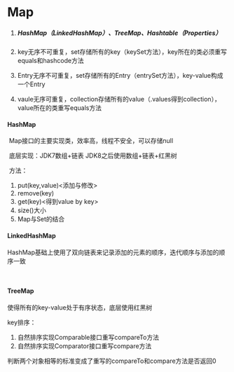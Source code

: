 # Map

1. ##### HashMap（LinkedHashMap）、TreeMap、Hashtable（Properties）

2. key无序不可重复，set存储所有的key（keySet方法），key所在的类必须重写equals和hashcode方法

3. Entry无序不可重复，set存储所有的Entry（entrySet方法），key-value构成一个Entry

4. vaule无序可重复，collection存储所有的value（.values得到collection），value所在的类重写equals方法



#### HashMap

​	Map接口的主要实现类，效率高，线程不安全，可以存储null

​	底层实现：JDK7数组+链表  JDK8之后使用数组+链表+红黑树

​	方法：

1. put(key,value)<添加与修改>
2. remove(key)
3. get(key)<得到value by key> 
4. size()大小
5. Map与Set的结合

#### LinkedHashMap

​	HashMap基础上使用了双向链表来记录添加的元素的顺序，迭代顺序与添加的顺序一致

​	

#### TreeMap

使得所有的key-value处于有序状态，底层使用红黑树

key排序：

1. 自然排序实现Comparable接口重写compareTo方法
2. 自然排序实现Comparator接口重写compare方法

判断两个对象相等的标准变成了重写的compareTo和compare方法是否返回0



